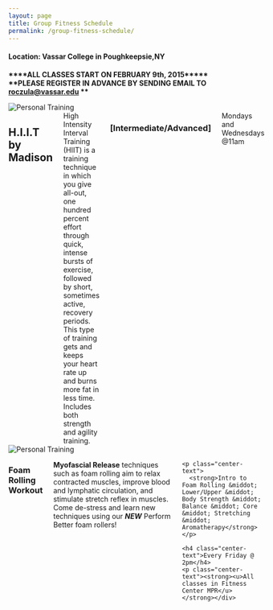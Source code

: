 ```yaml
---
layout: page
title: Group Fitness Schedule
permalink: /group-fitness-schedule/
---
```


<div class="center-text">
  <h4>Location: Vassar College in Poughkeepsie,NY</h4>

  <p>
    <strong>****ALL CLASSES START ON FEBRUARY 9th, 2015*****</strong><br>
    <strong>**PLEASE REGISTER IN ADVANCE BY SENDING EMAIL TO <a href="mailto:roczula@vassar.edu" target="_top">roczula@vassar.edu</a> **</strong>
  </p>
</div>

<div class="row">
  <div class="six columns">
    <img alt="Personal Training" src="http://i.imgur.com/KGMPme8.jpg" />
  </div>
  <div class="six columns">
    <h2>H.I.I.T by Madison</h2>
    High Intensity Interval Training (HIIT) is a training technique in which you give all-out, one hundred percent effort through quick, intense bursts of exercise, followed by short, sometimes active, recovery periods. This type of training gets and keeps your heart rate up and burns more fat in less time. Includes both strength and agility training.
    <h3>[Intermediate/Advanced]</h3>
    Mondays and Wednesdays @11am

    <h3>[Beginners/Intermediate]</h3>
    Tuesdays @5pm

    <u>All classes in Fitness Center MPR</u>

  </div>
</div>

<div class="row">
  <div class="six columns">
    <img alt="Personal Training" src="http://i.imgur.com/jlTpp79.jpg" />
  </div>
  <div class="six columns">
    <h3>Foam Rolling Workout</h3>
    <p>
      <strong>Myofascial Release</strong> techniques such as foam rolling aim to relax contracted muscles, improve blood and lymphatic circulation, and stimulate stretch reflex in muscles. Come de-stress and learn new techniques using our <strong><i>NEW</i></strong> Perform Better foam rollers!
    </p>

    <p class="center-text">
      <strong>Intro to Foam Rolling &middot; Lower/Upper &middot; Body Strength &middot; Balance &middot; Core &middot; Stretching &middot; Aromatherapy</strong>
    </p>

    <h4 class="center-text">Every Friday @ 2pm</h4>
    <p class="center-text"><strong><u>All classes in Fitness Center MPR</u></strong></div>

</div>
</div>
